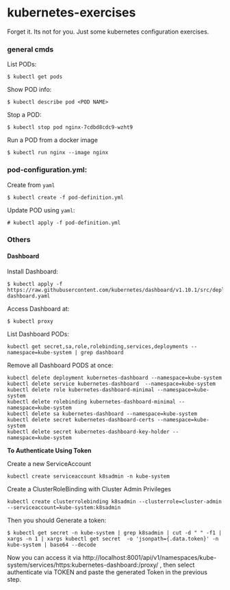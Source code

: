 # kubernetes-exercises
Forget it. Its not for you. Just some kubernetes configuration exercises.

### general cmds

List PODs:
```
$ kubectl get pods
```

Show POD info:
```
$ kubectl describe pod <POD NAME>
```

Stop a POD:
```
$ kubectl stop pod nginx-7cdbd8cdc9-wzht9
```

Run a POD from a docker image
```
$ kubectl run nginx --image nginx
```


### pod-configuration.yml:

Create from `yaml`
```
$ kubectl create -f pod-definition.yml
```

Update POD using `yaml`:
```
# kubectl apply -f pod-definition.yml
```

### Others

#### Dashboard

Install Dashboard:
```
$ kubectl apply -f https://raw.githubusercontent.com/kubernetes/dashboard/v1.10.1/src/deploy/recommended/kubernetes-dashboard.yaml
```

Access Dashboard at:
```
$ kubectl proxy
```

List Dashboard PODs:
```
kubectl get secret,sa,role,rolebinding,services,deployments --namespace=kube-system | grep dashboard
```

Remove all Dashboard PODS at once:
```
kubectl delete deployment kubernetes-dashboard --namespace=kube-system 
kubectl delete service kubernetes-dashboard  --namespace=kube-system 
kubectl delete role kubernetes-dashboard-minimal --namespace=kube-system 
kubectl delete rolebinding kubernetes-dashboard-minimal --namespace=kube-system
kubectl delete sa kubernetes-dashboard --namespace=kube-system 
kubectl delete secret kubernetes-dashboard-certs --namespace=kube-system
kubectl delete secret kubernetes-dashboard-key-holder --namespace=kube-system
```

**To Authenticate Using Token**

Create a new ServiceAccount
```
kubectl create serviceaccount k8sadmin -n kube-system
```

Create a ClusterRoleBinding with Cluster Admin Privileges
```
kubectl create clusterrolebinding k8sadmin --clusterrole=cluster-admin --serviceaccount=kube-system:k8sadmin
```

Then you should Generate a token:
```
$ kubectl get secret -n kube-system | grep k8sadmin | cut -d " " -f1 | xargs -n 1 | xargs kubectl get secret  -o 'jsonpath={.data.token}' -n kube-system | base64 --decode
```

Now you can access it via http://localhost:8001/api/v1/namespaces/kube-system/services/https:kubernetes-dashboard:/proxy/ 
, then select authenticate via TOKEN and paste the generated Token in the previous step.


